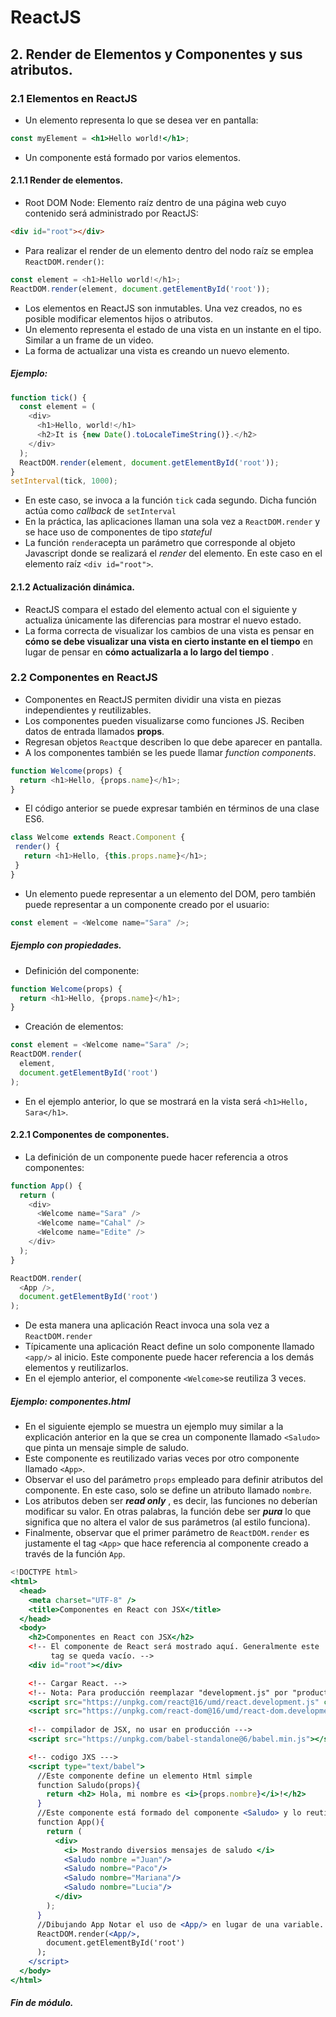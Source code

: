 ﻿# ReactJS
## 2. Render de Elementos  y Componentes y sus atributos.
### 2.1 Elementos en ReactJS
* Un elemento representa lo que se desea ver en pantalla:
```jsx
const myElement = <h1>Hello world!</h1>;
```
* Un componente está formado por varios elementos.
#### 2.1.1 Render  de elementos.
* Root DOM Node:  Elemento raíz dentro de una página web cuyo contenido será administrado por ReactJS:
```html
<div id="root"></div>
```
* Para realizar el render de un elemento dentro del nodo raíz se emplea `ReactDOM.render()`:
```javascript
const element = <h1>Hello world!</h1>;
ReactDOM.render(element, document.getElementById('root'));
```
* Los elementos en ReactJS son inmutables. Una vez creados,  no es posible modificar elementos hijos  o atributos. 
* Un elemento  representa el estado de una vista en un instante en el tipo. Similar a un frame de un video. 
* La forma de actualizar una vista es creando un nuevo elemento.
##### Ejemplo:
```javascript
function tick() {
  const element = (
    <div>
      <h1>Hello, world!</h1>
      <h2>It is {new Date().toLocaleTimeString()}.</h2>
    </div>
  );
  ReactDOM.render(element, document.getElementById('root'));
}
setInterval(tick, 1000);
```
* En este caso, se invoca a la función `tick` cada segundo. Dicha función actúa como *callback* de `setInterval`
* En la práctica, las aplicaciones llaman una sola vez a `ReactDOM.render` y se hace uso de  componentes de tipo *stateful*
* La función `render`acepta un parámetro que corresponde al objeto Javascript donde se realizará el *render* del elemento. En este caso en el elemento raíz `<div id="root">`.
#### 2.1.2 Actualización dinámica.
 * ReactJS compara  el estado del elemento actual con el siguiente y actualiza únicamente las diferencias para mostrar el nuevo estado.
 * La forma correcta de visualizar los cambios de una vista es pensar en  **cómo se debe visualizar una vista en cierto instante en el tiempo**  en lugar de pensar en **cómo actualizarla a lo largo del tiempo** . 
### 2.2 Componentes en ReactJS
* Componentes en ReactJS permiten dividir una vista en  piezas independientes y reutilizables. 
* Los componentes pueden visualizarse como funciones JS. Reciben datos de entrada llamados **props**.
* Regresan objetos `React`que describen lo que debe aparecer en pantalla. 
* A los componentes también se les puede llamar *function components*.
```javascript
function Welcome(props) {
  return <h1>Hello, {props.name}</h1>;
}
``` 					
 * El código anterior se puede expresar también en términos de una clase ES6.
 ```javascript
class Welcome extends React.Component {
  render() {
    return <h1>Hello, {this.props.name}</h1>;
  }
}
```
* Un elemento puede representar a un elemento del DOM, pero también puede representar a un componente creado por el usuario:
```javascript
const element = <Welcome name="Sara" />;
```
##### Ejemplo con propiedades.
* Definición del componente:
```javascript
function Welcome(props) {
  return <h1>Hello, {props.name}</h1>;
}
```
*  Creación de elementos:
```javascript 
const element = <Welcome name="Sara" />;
ReactDOM.render(
  element,
  document.getElementById('root')
);
```
* En el ejemplo anterior, lo que se mostrará en la vista será `<h1>Hello, Sara</h1>`.
#### 2.2.1 Componentes de componentes.
* La definición de un componente puede hacer referencia a otros componentes:
```javascript
function App() {
  return (
    <div>
      <Welcome name="Sara" />
      <Welcome name="Cahal" />
      <Welcome name="Edite" />
    </div>
  );
}

ReactDOM.render(
  <App />,
  document.getElementById('root')
);
```
* De esta manera una aplicación React  invoca una sola vez a `ReactDOM.render`
* Típicamente  una aplicación React define un solo componente llamado `<app/>` al inicio.   Este componente puede hacer referencia a los demás elementos y reutilizarlos.
* En el ejemplo anterior, el componente `<Welcome>`se reutiliza 3 veces.
##### Ejemplo:  componentes.html
* En el siguiente ejemplo se muestra  un ejemplo muy similar a la explicación anterior en la que se crea un componente llamado `<Saludo>` que  pinta un mensaje simple de saludo.
* Este componente es reutilizado varias veces por otro componente llamado `<App>`. 
* Observar el uso del parámetro `props` empleado para definir atributos del componente. En este caso, solo se define un atributo llamado  `nombre`.
* Los atributos deben ser ***read only*** , es decir,  las funciones no deberían modificar su valor.  En otras palabras, la función debe ser ***pura***  lo que significa que no altera el valor de sus parámetros  (al estilo funciona).
* Finalmente, observar que el primer parámetro  de `ReactDOM.render` es justamente el tag `<App>`  que hace referencia al componente creado a través de la función `App`.
```jsx
<!DOCTYPE html>
<html>
  <head>
    <meta charset="UTF-8" />
    <title>Componentes en React con JSX</title>
  </head>
  <body>
    <h2>Componentes en React con JSX</h2>
    <!-- El componente de React será mostrado aquí. Generalmente este
         tag se queda vacío. -->
    <div id="root"></div>

    <!-- Cargar React. -->
    <!-- Nota: Para producción reemplazar "development.js" por "production.min.js". -->
    <script src="https://unpkg.com/react@16/umd/react.development.js" crossorigin></script>
    <script src="https://unpkg.com/react-dom@16/umd/react-dom.development.js" crossorigin></script>
   
    <!-- compilador de JSX, no usar en producción --->
    <script src="https://unpkg.com/babel-standalone@6/babel.min.js"></script>

    <!-- codigo JXS --->
    <script type="text/babel">
      //Este componente define un elemento Html simple    
      function Saludo(props){
        return <h2> Hola, mi nombre es <i>{props.nombre}</i>!</h2>
      }
      //Este componente está formado del componente <Saludo> y lo reutiliza.
      function App(){
        return (
          <div>
            <i> Mostrando diversios mensajes de saludo </i>
            <Saludo nombre ="Juan"/>
            <Saludo nombre="Paco"/>
            <Saludo nombre="Mariana"/>
            <Saludo nombre="Lucia"/>
          </div>
        );
      }
      //Dibujando App Notar el uso de <App/> en lugar de una variable.
      ReactDOM.render(<App/>,
        document.getElementById('root')
      );
    </script>
  </body>
</html>
```
##### Fin de módulo.
